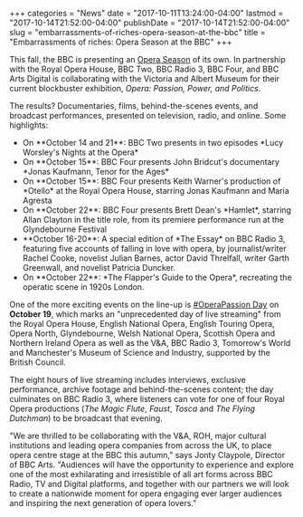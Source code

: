 +++
categories = "News"
date = "2017-10-11T13:24:00-04:00"
lastmod = "2017-10-14T21:52:00-04:00"
publishDate = "2017-10-14T21:52:00-04:00"
slug = "embarrassments-of-riches-opera-season-at-the-bbc"
title = "Embarrassments of riches: Opera Season at the BBC"
+++

This fall, the BBC is presenting an [Opera Season](https://www.bbc.co.uk/programmes/p05h6n8y) of its own. In partnership with the Royal Opera House, BBC Two, BBC Radio 3, BBC Four, and BBC Arts Digital is collaborating with the Victoria and Albert Museum for their current blockbuster exhibition, *Opera: Passion, Power, and Politics*. 

The results? Documentaries, films, behind-the-scenes events, and broadcast performances, presented on television, radio, and online. Some highlights:

<ul>

<li>On **October 14 and 21**: BBC Two presents in two episodes *Lucy Worsley's Nights at the Opera*
<li>On **October 15**: BBC Four presents John Bridcut's documentary *Jonas Kaufmann, Tenor for the Ages*
<li>On **October 15**: BBC Four presents Keith Warner's production of *Otello* at the Royal Opera House, starring Jonas Kaufmann and Maria Agresta
<li>On **October 22**: BBC Four presents Brett Dean's *Hamlet*, starring Allan Clayton in the title role, from its premiere performance run at the Glyndebourne Festival
<li>**October 16-20**: A special edition of *The Essay* on BBC Radio 3, featuring five accounts of falling in love with opera, by journalist/writer Rachel Cooke, novelist Julian Barnes, actor David Threlfall, writer Garth Greenwall, and novelist Patricia Duncker.
<li>On **October 22**: *The Flapper's Guide to the Opera*, recreating the operatic scene in 1920s London.
</ul>

One of the more exciting events on the line-up is [\#OperaPassion Day](https://www.bbc.co.uk/events/epdgfx/live/cvwbj5) on **October 19**, which marks an "unprecedented day of live streaming" from the Royal Opera House, English National Opera, English Touring Opera, Opera North, Glyndebourne, Welsh National Opera, Scottish Opera and Northern Ireland Opera as well as the V&A, BBC Radio 3, Tomorrow's World and Manchester's Museum of Science and Industry, supported by the British Council.

The eight hours of live streaming includes interviews, exclusive performance, archive footage and behind-the-scenes content; the day culminates on BBC Radio 3, where listeners can vote for one of four Royal Opera productions (*The Magic Flute*, *Faust*, *Tosca* and *The Flying Dutchman*) to be broadcast that evening.

"We are thrilled to be collaborating with the V&A, ROH, major cultural institutions and
leading opera companies from across the UK, to place opera centre stage at the BBC this autumn," says Jonty Claypole, Director of BBC Arts. "Audiences will have the opportunity to experience and explore one of the most exhilarating and irresistible of all art forms across BBC Radio, TV and Digital platforms, and together with our partners we will look to create a nationwide moment for opera engaging ever larger audiences and inspiring the next generation of opera lovers."
